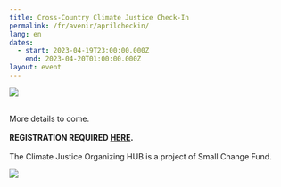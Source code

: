 ```yaml
---
title: Cross-Country Climate Justice Check-In
permalink: /fr/avenir/aprilcheckin/
lang: en
dates:
  - start: 2023-04-19T23:00:00.000Z
    end: 2023-04-20T01:00:00.000Z
layout: event
---
```

![](/media/mise_au_point_600_200_px_1000_200_px_.png)

\
More details to come.\
\
**REGISTRATION REQUIRED [HERE](https://us02web.zoom.us/meeting/register/tZIsde-opzMpHdOGV6mKBIVQDmVI4yFDjC-A).**\
\
The Climate Justice Organizing HUB is a project of Small Change Fund.

![](/media/sans_titre_6_.png)